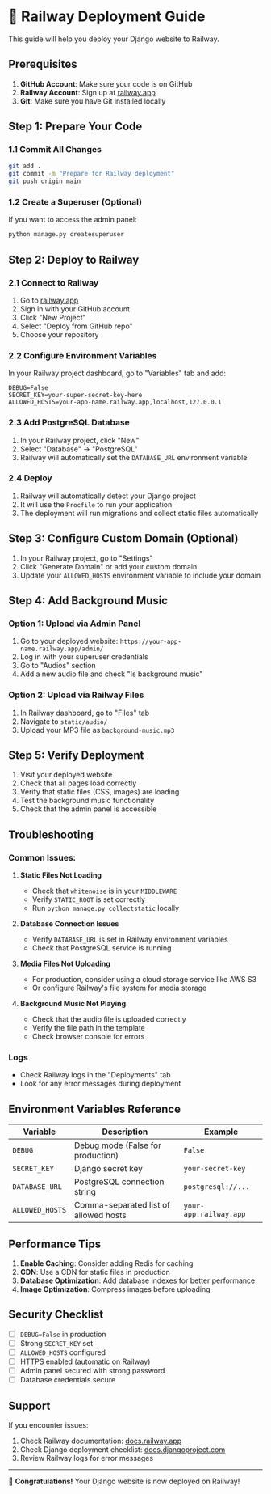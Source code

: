 # 🚂 Railway Deployment Guide

This guide will help you deploy your Django website to Railway.

## Prerequisites

1. **GitHub Account**: Make sure your code is on GitHub
2. **Railway Account**: Sign up at [railway.app](https://railway.app)
3. **Git**: Make sure you have Git installed locally

## Step 1: Prepare Your Code

### 1.1 Commit All Changes
```bash
git add .
git commit -m "Prepare for Railway deployment"
git push origin main
```

### 1.2 Create a Superuser (Optional)
If you want to access the admin panel:
```bash
python manage.py createsuperuser
```

## Step 2: Deploy to Railway

### 2.1 Connect to Railway
1. Go to [railway.app](https://railway.app)
2. Sign in with your GitHub account
3. Click "New Project"
4. Select "Deploy from GitHub repo"
5. Choose your repository

### 2.2 Configure Environment Variables
In your Railway project dashboard, go to "Variables" tab and add:

```
DEBUG=False
SECRET_KEY=your-super-secret-key-here
ALLOWED_HOSTS=your-app-name.railway.app,localhost,127.0.0.1
```

### 2.3 Add PostgreSQL Database
1. In your Railway project, click "New"
2. Select "Database" → "PostgreSQL"
3. Railway will automatically set the `DATABASE_URL` environment variable

### 2.4 Deploy
1. Railway will automatically detect your Django project
2. It will use the `Procfile` to run your application
3. The deployment will run migrations and collect static files automatically

## Step 3: Configure Custom Domain (Optional)

1. In your Railway project, go to "Settings"
2. Click "Generate Domain" or add your custom domain
3. Update your `ALLOWED_HOSTS` environment variable to include your domain

## Step 4: Add Background Music

### Option 1: Upload via Admin Panel
1. Go to your deployed website: `https://your-app-name.railway.app/admin/`
2. Log in with your superuser credentials
3. Go to "Audios" section
4. Add a new audio file and check "Is background music"

### Option 2: Upload via Railway Files
1. In Railway dashboard, go to "Files" tab
2. Navigate to `static/audio/`
3. Upload your MP3 file as `background-music.mp3`

## Step 5: Verify Deployment

1. Visit your deployed website
2. Check that all pages load correctly
3. Verify that static files (CSS, images) are loading
4. Test the background music functionality
5. Check that the admin panel is accessible

## Troubleshooting

### Common Issues:

1. **Static Files Not Loading**
   - Check that `whitenoise` is in your `MIDDLEWARE`
   - Verify `STATIC_ROOT` is set correctly
   - Run `python manage.py collectstatic` locally

2. **Database Connection Issues**
   - Verify `DATABASE_URL` is set in Railway environment variables
   - Check that PostgreSQL service is running

3. **Media Files Not Uploading**
   - For production, consider using a cloud storage service like AWS S3
   - Or configure Railway's file system for media storage

4. **Background Music Not Playing**
   - Check that the audio file is uploaded correctly
   - Verify the file path in the template
   - Check browser console for errors

### Logs
- Check Railway logs in the "Deployments" tab
- Look for any error messages during deployment

## Environment Variables Reference

| Variable | Description | Example |
|----------|-------------|---------|
| `DEBUG` | Debug mode (False for production) | `False` |
| `SECRET_KEY` | Django secret key | `your-secret-key` |
| `DATABASE_URL` | PostgreSQL connection string | `postgresql://...` |
| `ALLOWED_HOSTS` | Comma-separated list of allowed hosts | `your-app.railway.app` |

## Performance Tips

1. **Enable Caching**: Consider adding Redis for caching
2. **CDN**: Use a CDN for static files in production
3. **Database Optimization**: Add database indexes for better performance
4. **Image Optimization**: Compress images before uploading

## Security Checklist

- [ ] `DEBUG=False` in production
- [ ] Strong `SECRET_KEY` set
- [ ] `ALLOWED_HOSTS` configured
- [ ] HTTPS enabled (automatic on Railway)
- [ ] Admin panel secured with strong password
- [ ] Database credentials secure

## Support

If you encounter issues:
1. Check Railway documentation: [docs.railway.app](https://docs.railway.app)
2. Check Django deployment checklist: [docs.djangoproject.com](https://docs.djangoproject.com/en/4.2/howto/deployment/checklist/)
3. Review Railway logs for error messages

---

🎉 **Congratulations!** Your Django website is now deployed on Railway!
